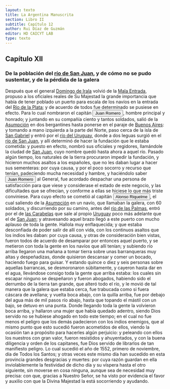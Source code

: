 ```yaml
---
layout: texto
title: La Argentina Manuscrita
section: Libro II
subtitle: Capítulo 12
author: Rui Díaz de Guzmán
editor: HD CAICYT LAB
type: texto
---
```


## Capítulo XII
### De la población del <a href="https://recogito.pelagios.org/document/wzqxhk0h3vpikm/part/1/edit#8199db4a-5286-4b5b-8326-0c026435e6e8" target="_blank">río de San Juan</a>, y de cómo no se pudo sustentar, y de la pérdida de la galera


Después que el general <a href="https://recogito.pelagios.org/document/wzqxhk0h3vpikm/part/1/edit#6ffa4eab-7e40-4a51-89c4-e954051c26b0" target="_blank">Domingo de Irala</a> volvió de la <a href="https://recogito.pelagios.org/document/wzqxhk0h3vpikm/part/1/edit#438e9646-d4c9-443f-973e-01aa18cf9b9b" target="_blank">Mala Entrada</a>, propuso a los oficiales reales de Su Majestad la grande importancia que había de tener poblado un puerto para escala de los navíos en la entrada del <a href="https://recogito.pelagios.org/document/wzqxhk0h3vpikm/part/1/edit#7f969f60-0542-47e5-98da-46525285246a" target="_blank">Río de la Plata</a>; y de acuerdo de todos fue determinado se pusiese en efecto. Para lo cual nombraron el capitán <button class="balloon" data-balloon-pos="up" data-balloon-length="large" data-balloon="person">Juan Romero</button>, hombre principal y honrado; y juntando en su compañía ciento y tantos soldados, salió de la <a href="https://recogito.pelagios.org/document/wzqxhk0h3vpikm/part/1/edit#3786aaa8-dae4-4364-98c7-2c4b5312cfce" target="_blank">Asumpción</a> en dos bergantines hasta ponerse en el paraje de <a href="https://recogito.pelagios.org/document/wzqxhk0h3vpikm/part/1/edit#0213ab77-5382-4e69-a724-130980cd6da6" target="_blank">Buenos Aires</a>: y tomando a mano izquierda a la parte del Norte, paso cerca de la isla de <a href="https://recogito.pelagios.org/document/wzqxhk0h3vpikm/part/1/edit#13046a4c-811e-4649-973b-f1cd41d3bb33" target="_blank">San Gabriel</a> y entró por el <a href="https://recogito.pelagios.org/document/wzqxhk0h3vpikm/part/1/edit#195141cd-41bb-4446-8eab-fff84fbc7654" target="_blank">río del Uruguay</a>, donde a dos leguas surgió en el <a href="https://recogito.pelagios.org/document/wzqxhk0h3vpikm/part/1/edit#ad817cf7-cb43-4aba-8824-d8e8746e6a74" target="_blank">río de San Juan</a>, y allí determinó de hacer la fundación que le estaba cometida: y puesto en efecto, nombró sus oficiales y regidores, llamándole la ciudad de <a href="https://recogito.pelagios.org/document/wzqxhk0h3vpikm/part/1/edit#7e5c7f7e-6c49-4729-a2f9-82994ad679f7" target="_blank">San Juan</a>, cuyo nombre quedó hasta ahora a aquel río. Pasado algún tiempo, los naturales de la tierra procuraron impedir la fundación, y hicieron muchos asaltos a los españoles, que no les daban lugar a hacer sus sementeras: por cuya causa, y por el poco socorro y recurso que tenían, padeciendo mucha necesidad y hambre, y haciéndolo saber <button class="balloon" data-balloon-pos="up" data-balloon-length="large" data-balloon="person">Juan Romero</button> al General, fue acordado despachar una persona de satisfacción para que viese y considerase el estado de este negocio, y las dificultades que se ofrecían, y conforme a ellas se hiciese lo que más triste conviniese. Para cuyo efecto se cometió al capitán <button class="balloon" data-balloon-pos="up" data-balloon-length="large" data-balloon="person">Alonso Riquelme</button>, el cual saliendo de la <a href="https://recogito.pelagios.org/document/wzqxhk0h3vpikm/part/1/edit#3858ed3f-f147-414b-8d4f-c8e7e8a24e4a" target="_blank">Asumpción</a> en un navío, que llamaban la galera, con 60 soldados, y discurriendo por su camino, antes del <a href="https://recogito.pelagios.org/document/wzqxhk0h3vpikm/part/1/edit#f5dcb8fa-36b2-4a7a-ba31-d01ae4f5858c" target="_blank">río de las Palmas</a>, entró por el de <a href="https://recogito.pelagios.org/document/wzqxhk0h3vpikm/part/1/edit#f5356b4c-dc9b-4a1a-a121-1984d4a6796c" target="_blank">las Carabelas</a> que sale al propio <a href="https://recogito.pelagios.org/document/wzqxhk0h3vpikm/part/1/edit#45449da3-6fd5-4a89-852e-39e802a0da52" target="_blank">Uruguay</a> poco más adelante que el de <a href="https://recogito.pelagios.org/document/wzqxhk0h3vpikm/part/1/edit#e68c5e49-9c62-4897-8aae-33b144a6ca28" target="_blank">San Juan</a>; y atravesando aquel brazo llegó a este puerto con mucho aplauso de toda la gente. Hallola muy enflaquecida; y que estaba desconfiada de poder salir de allí con vida, con los continuos asaltos que los indios les daban: por cuya causa, y otras de consideración bien vistas, fueron todos de acuerdo de desamparar por entonces aquel puerto, y se metieron con toda la gente en los navíos que allí tenían; y subiendo río arriba llegaron una mañana a tomar tierra sobre unas barranqueras muy altas y despeñadizas, donde quisieron descansar y comer un bocado, haciendo fuego para guisar. Y estando quince o diez y seis personas sobre aquellas barrancas, se desmoronaron súbitamente, y cayeron hasta dar en el agua, llevándose consigo toda la gente que arriba estaba: los cuales sin escapar ninguno se despeñaron y fueron abogados, habiendo sido el derrumbo de la tierra tan grande, que alteró todo el río, y le movió de tal manera que la galera que estaba cerca, fue trabucada como si fuera cáscara de avellana; y vuelta boca abajo, con la quilla arriba, fue por debajo del agua más de mil pasos río abajo, hasta que topando el mástil con un bajo, se detuvo en una punta. Donde llegando toda la gente la volvieron boca arriba, y hallaron una mujer que había quedado adentro, siendo Dios servido no se hubiese ahogado en todo este tiempo; en el cual no fue menos el peligro que los demás padecieron con los indios enemigos, que al mismo punto que esto sucedió fueron acometidos de ellos, viendo la ocasión tan a propósito para hacerles algún perjuicio: y peleando con ellos los nuestros con gran valor, fueron resistidos y ahuyentados, y con la buena diligencia y orden de los capitanes, fue Dios servido de librarlos de tan manifiesto peligro. Lo cual sucedió el año de 1552, primero de noviembre, día de Todos los Santos; y otras veces este mismo día han sucedido en esta provincia grandes desgracias y muertes: por cuya razón guardan en ella inviolablemente la festividad de dicho día y su víspera hasta el otro siguiente, sin moverse en cosa ninguna, aunque sea de necesidad muy precisa: con que, gracias a Nuestro Señor, se ha visto por evidencia el favor y auxilio con que la Divina Majestad la está socorriendo y ayudando.